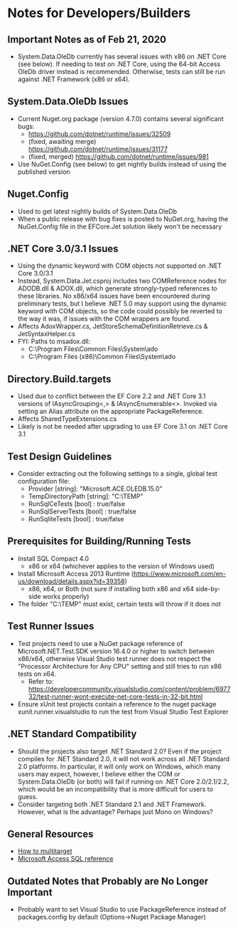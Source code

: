 # Notes for Developers/Builders

## Important Notes as of Feb 21, 2020
- System.Data.OleDb currently has several issues with x86 on .NET Core (see below).  If needing to test on .NET Core, using the 64-bit Access OleDb driver instead is recommended.  Otherwise, tests can still be run against .NET Framework (x86 or x64).

## System.Data.OleDb Issues
- Current Nuget.org package (version 4.7.0) contains several significant bugs:
    - https://github.com/dotnet/runtime/issues/32509
    - (fixed, awaiting merge) https://github.com/dotnet/runtime/issues/31177
    - (fixed, merged) https://github.com/dotnet/runtime/issues/981
- Use NuGet.Config (see below) to get nightly builds instead of using the published version

## Nuget.Config
- Used to get latest nightly builds of System.Data.OleDb
- When a public release with bug fixes is posted to NuGet.org, having the NuGet.Config file in the EFCore.Jet solution likely won't be necessary

## .NET Core 3.0/3.1 Issues
- Using the dynamic keyword with COM objects not supported on .NET Core 3.0/3.1
- Instead, System.Data.Jet.csproj includes two COMReference nodes for ADODB.dll & ADOX.dll, which generate strongly-typed references to these libraries.  No x86/x64 issues have been encountered during preliminary tests, but I believe .NET 5.0 may support using the dynamic keyword with COM objects, so the code could possibly be reverted to the way it was, if issues with the COM wrappers are found.
- Affects AdoxWrapper.cs, JetStoreSchemaDefinitionRetrieve.cs & JetSyntaxHelper.cs
- FYI: Paths to msadox.dll:
    - C:\Program Files\Common Files\System\ado
    - C:\Program Files (x86)\Common Files\System\ado

## Directory.Build.targets
- Used due to conflict between the EF Core 2.2 and .NET Core 3.1 versions of IAsyncGrouping<,> & IAsyncEnumerable<>.  Invoked via setting an Alias attribute on the appropriate PackageReference.
- Affects SharedTypeExtensions.cs
- Likely is not be needed after upgrading to use EF Core 3.1 on .NET Core 3.1

## Test Design Guidelines
- Consider extracting out the following settings to a single, global test configuration file:
    - Provider [string]: "Microsoft.ACE.OLEDB.15.0"
    - TempDirectoryPath [string]: "C:\TEMP"
    - RunSqlCeTests [bool] : true/false
    - RunSqlServerTests [bool] : true/false
    - RunSqliteTests [bool] : true/false

## Prerequisites for Building/Running Tests
- Install SQL Compact 4.0
  - x86 or x64 (whichever applies to the version of Windows used)
- Install Microsoft Access 2013 Runtime (https://www.microsoft.com/en-us/download/details.aspx?id=39358)
  - x86, x64, or Both (not sure if installing both x86 and x64 side-by-side works properly)
- The folder "C:\TEMP" must exist, certain tests will throw if it does not

## Test Runner Issues
- Test projects need to use a NuGet package reference of Microsoft.NET.Test.SDK version 16.4.0 or higher to switch between x86/x64, otherwise Visual Studio test runner does not respect the "Processor Architecture for Any CPU" setting and still tries to run x86 tests on x64.
    - Refer to: https://developercommunity.visualstudio.com/content/problem/697732/test-runner-wont-execute-net-core-tests-in-32-bit.html
- Ensure xUnit test projects contain a reference to the nuget package xunit.runner.visualstudio to run the test from Visual Studio Test Explorer

## .NET Standard Compatibility
- Should the projects also target .NET Standard 2.0?  Even if the project compiles for .NET Standard 2.0, it will not work across all .NET Standard 2.0 platforms.  In particular, it will only work on Windows, which many users may expect, however, I believe either the COM or System.Data.OleDb (or both) will fail if running on .NET Core 2.0/2.1/2.2, which would be an incompatibility that is more difficult for users to guess.
- Consider targeting both .NET Standard 2.1 and .NET Framework. However, what is the advantage?  Perhaps just Mono on Windows?

## General Resources
- [How to multitarget](https://docs.microsoft.com/en-us/dotnet/core/tutorials/libraries#how-to-multitarget)
- [Microsoft Access SQL reference](https://docs.microsoft.com/en-us/office/client-developer/access/desktop-database-reference/microsoft-access-sql-reference)

## Outdated Notes that Probably are No Longer Important
- Probably want to set Visual Studio to use PackageReference instead of packages.config by default (Options->Nuget Package Manager)